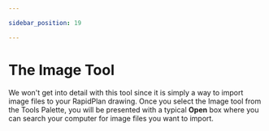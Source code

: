 ```yaml
---

sidebar_position: 19

---
```

# The Image Tool

We won't get into detail with this tool since it is simply a way to import image files to your RapidPlan drawing. Once you select the Image tool from the Tools Palette, you will be presented with a typical **Open** box where you can search your computer for image files you want to import.
